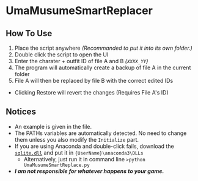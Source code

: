 # UmaMusumeSmartReplacer
## How To Use
1. Place the script anywhere *(Recommanded to put it into its own folder.)*
2. Double click the script to open the UI
3. Enter the charater + outfit ID of file A and B *(`XXXX_YY`)*
4. The program will automatically create a backup of file A in the current folder
5. File A will then be replaced by file B with the correct edited IDs
- Clicking Restore will revert the changes (Requires File A's ID)

## Notices
- An example is given in the file.
- The PATHs variables are automatically detected. No need to change them unless you also modify the `Initialize` part.
- If you are using Anaconda and double-click fails, download the [`sqlite.dll`](https://www.sqlite.org/download.html) and put it in `{UserName}\anaconda3\DLLs`
  - Alternatively, just run it in command line `>python UmaMusumeSmartReplace.py`
- ***I am not responsible for whatever happens to your game.***
